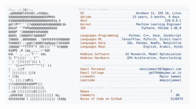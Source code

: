 <picture>
  <source srcset="https://raw.githubusercontent.com/mmazinjameel/mmazinjameel/main/dark_mode.svg?v=1744344753" media="(prefers-color-scheme: dark)">
  <img src="https://raw.githubusercontent.com/mmazinjameel/mmazinjameel/main/light_mode.svg?v=1744344753">
</picture>
